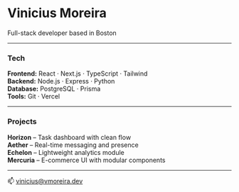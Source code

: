 # Vinicius Moreira  

Full-stack developer based in Boston  

---

### Tech  
**Frontend:** React · Next.js · TypeScript · Tailwind  
**Backend:** Node.js · Express · Python  
**Database:** PostgreSQL · Prisma  
**Tools:** Git · Vercel  

---

### Projects  
**Horizon** – Task dashboard with clean flow  
**Aether** – Real-time messaging and presence  
**Echelon** – Lightweight analytics module  
**Mercuria** – E-commerce UI with modular components  

---

📫 [vinicius@vmoreira.dev](mailto:vinicius@vmoreira.dev)
